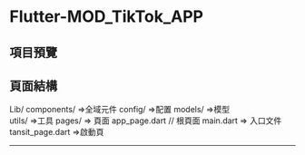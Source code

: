 # Flutter-MOD_TikTok_APP 

## 項目預覽


## 頁面結構 
Lib/ 
components/ =>全域元件 
config/ =>配置 
models/ =>模型  
utils/ =>工具 
pages/ => 頁面 
app_page.dart // 根頁面 
main.dart => 入口文件 
tansit_page.dart =>啟動頁

---
<!-- 
## 參考資料 -- BV1LK4y1P7BB

* 使用 VS Code 開發 Flutter App — 建立專案，打開專案和啟動模擬器執行 App:https://medium.com/%E5%BD%BC%E5%BE%97%E6%BD%98%E7%9A%84-flutter-app-%E9%96%8B%E7%99%BC%E5%95%8F%E9%A1%8C%E8%A7%A3%E7%AD%94%E9%9B%86/%E4%BD%BF%E7%94%A8-vs-code-%E9%96%8B%E7%99%BC-flutter-app-%E5%BB%BA%E7%AB%8B%E5%B0%88%E6%A1%88-%E6%89%93%E9%96%8B%E5%B0%88%E6%A1%88%E5%92%8C%E5%95%9F%E5%8B%95%E6%A8%A1%E6%93%AC%E5%99%A8%E5%9F%B7%E8%A1%8C-app-213054edc169

* How to Connect Flutter App with Firebase:https://www.youtube.com/watch?v=VCjG_v6oYyA

* Failed to load FirebaseOptions from resource. Check that you have defined values.xml correctly:https://www.youtube.com/watch?v=bHxoJWWsG7A

* 類別的建構子中，參數不能為null:https://blog.csdn.net/shulianghan/article/details/119918924

-- >